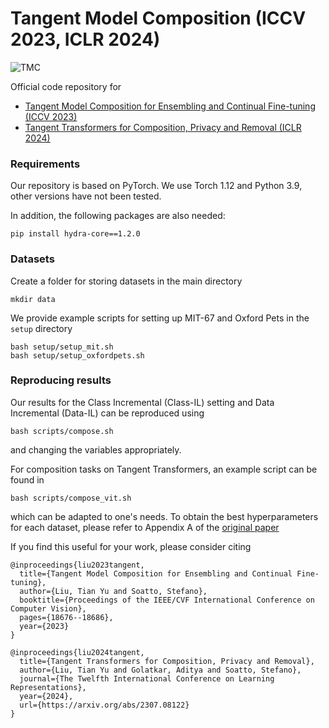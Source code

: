 # Tangent Model Composition (ICCV 2023, ICLR 2024)
![TMC](tmc.png)

Official code repository for 
- [Tangent Model Composition for Ensembling and Continual Fine-tuning (ICCV 2023)](https://arxiv.org/abs/2307.08114) 
- [Tangent Transformers for Composition, Privacy and Removal (ICLR 2024)](https://arxiv.org/abs/2307.08122)

### Requirements
Our repository is based on PyTorch. We use Torch 1.12 and Python 3.9, other versions have not been tested.

In addition, the following packages are also needed:
```
pip install hydra-core==1.2.0
```

### Datasets
Create a folder for storing datasets in the main directory 
```
mkdir data
```
We provide example scripts for setting up MIT-67 and Oxford Pets in the `setup` directory
```
bash setup/setup_mit.sh
bash setup/setup_oxfordpets.sh
```

### Reproducing results
Our results for the Class Incremental (Class-IL) setting and Data Incremental (Data-IL) can be 
reproduced using 
```
bash scripts/compose.sh
```
and changing the variables appropriately.

For composition tasks on Tangent Transformers, an example script can be found in
```
bash scripts/compose_vit.sh
```
which can be adapted to one's needs. To obtain the best hyperparameters for each dataset, please refer
to Appendix A of the [original paper](https://arxiv.org/abs/2307.08122)


If you find this useful for your work, please consider citing
```
@inproceedings{liu2023tangent,
  title={Tangent Model Composition for Ensembling and Continual Fine-tuning},
  author={Liu, Tian Yu and Soatto, Stefano},
  booktitle={Proceedings of the IEEE/CVF International Conference on Computer Vision},
  pages={18676--18686},
  year={2023}
}

@inproceedings{liu2024tangent,
  title={Tangent Transformers for Composition, Privacy and Removal},
  author={Liu, Tian Yu and Golatkar, Aditya and Soatto, Stefano},
  journal={The Twelfth International Conference on Learning Representations},
  year={2024},
  url={https://arxiv.org/abs/2307.08122}
}
```


